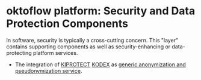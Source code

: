 # oktoflow platform: Security and Data Protection Components

In software, security is typically a cross-cutting concern. This "layer" contains supporting components as well as security-enhancing or data-protecting platform services.

  * The integration of [KIPROTECT](https://kiprotect.com/) [KODEX](https://heykodex.com/) as [generic anonymization and pseudonymization service](security.services.kodex/README.md).

